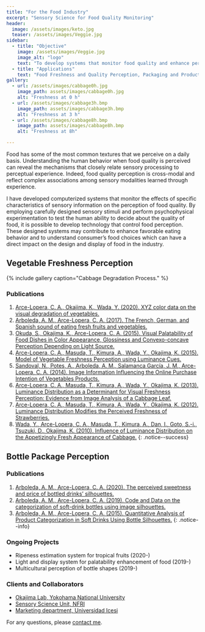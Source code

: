 ```yaml
---
title: "For the Food Industry"
excerpt: "Sensory Science for Food Quality Monitoring"
header:
  image: /assets/images/keto.jpg
  teaser: /assets/images/Veggie.jpg
sidebar:
  - title: "Objective"
    image: /assets/images/Veggie.jpg
    image_alt: "logo"
    text: "To develop systems that monitor food quality and enhance perception"
  - title: "Applications"
    text: "Food Freshness and Quality Perception, Packaging and Product Classification"
gallery:
  - url: /assets/images/cabbage0h.jpg
    image_path: assets/images/cabbage0h.jpg
    alt: "Freshness at 0 h"
  - url: /assets/images/cabbage3h.bmp
    image_path: assets/images/cabbage3h.bmp
    alt: "Freshness at 3 h"
  - url: /assets/images/cabbage8h.bmp
    image_path: assets/images/cabbage8h.bmp
    alt: "Freshness at 8h"

---
```


Food has some of the most common textures that we perceive on a daily basis. 
Understanding the human behavior when food quality is perceived can reveal the mechanisms 
that closely relate sensory processing to perceptual experience. Indeed, food quality perception 
is cross-modal and reflect complex associations among sensory modalities learned through experience. 

I have developed computerized systems that monitor the effects of specific characteristics of sensory 
information on the perception of food quality. By employing carefully designed 
sensory stimuli and perform psychophysical experimentation to test the human ability to decide about the quality of food,
 it is possible to develop technology that control food perception. These designed systems may contribute to enhance 
favorable eating behavior and to understand consumer’s food choices which can have a direct impact on the design and 
display of food in the industry. 

## Vegetable Freshness Perception

{% include gallery caption="Cabbage Degradation Process." %}

### Publications
1.	[Arce-Lopera, C. A., Okajima, K., Wada, Y. (2020). XYZ color data on the visual degradation of vegetables.](https://doi.org/10.1016/j.dib.2019.105079)
2.	[Arboleda, A. M., Arce-Lopera, C. A. (2017). The French, German, and Spanish sound of eating fresh fruits and vegetables.](https://doi.org/10.1016/j.foodres.2017.09.045)
3.	[Okuda, S., Okajima, K., Arce-Lopera, C. A. (2015). Visual Palatability of Food Dishes in Color Appearance, Glossiness and Convexo-concave Perception Depending on Light Source.](https://doi.org/10.2150/jlve.IEIJ150000561)
4.	[Arce-Lopera, C. A., Masuda, T., Kimura, A., Wada, Y., Okajima, K. (2015). Model of Vegetable Freshness Perception using Luminance Cues.](https://doi.org/10.1016/j.foodqual.2014.06.010)
5.	[Sandoval, N., Potes, A., Arboleda, A. M., Salamanca García, J. M., Arce-Lopera, C. A.  (2014). Image Information Influencing the Online Purchase Intention of Vegetables Products.](https://doi.org/10.18046/syt.v12i28.1750)
6.	[Arce-Lopera, C. A., Masuda, T., Kimura, A., Wada, Y., Okajima, K. (2013). Luminance Distribution as a Determinant for Visual Freshness Perception: Evidence from Image Analysis of a Cabbage Leaf.](https://doi.org/10.1016/j.foodqual.2012.03.005)
7.	[Arce-Lopera, C. A., Masuda, T., Kimura, A., Wada, Y., Okajima, K. (2012). Luminance Distribution Modifies the Perceived Freshness of Strawberries.](https://doi.org/10.1068/i0471)
8.	[Wada, Y., Arce-Lopera, C. A., Masuda, T., Kimura, A., Dan, I., Goto, S.-i., Tsuzuki, D., Okajima, K. (2010). Influence of Luminance Distribution on the Appetizingly Fresh Appearance of Cabbage.](https://doi.org/10.1016/j.appet.2010.01.002) 
{: .notice--success}


## Bottle Package Perception


### Publications

 1.	[Arboleda, A. M., Arce-Lopera, C. A. (2020). The perceived sweetness and price of bottled drinks’ silhouettes.](https://doi.org/10.1016/j.foodqual.2019.103867) 
 2.	[Arboleda, A. M., Arce-Lopera, C. A. (2019). Code and Data on the categorization of soft-drink bottles using image silhouettes.](https://doi.org/10.1016/j.dib.2018.12.068)
 3.	[Arboleda, A. M., Arce-Lopera, C. A. (2015). Quantitative Analysis of Product Categorization in Soft Drinks Using Bottle Silhouettes.](https://doi.org/10.1016/j.foodqual.2015.04.006) 
{: .notice--info}

### Ongoing Projects
- Ripeness estimation system for tropical fruits (2020-)
- Light and display system for palatability enhancement of food (2019-)
- Multicultural perception of bottle shapes (2019-)

### Clients and Collaborators
- [Okajima Lab, Yokohama National University](http://www.okajima-lab.ynu.ac.jp/)
- [Sensory Science Unit, NFRI](http://www.naro.affrc.go.jp/english/laboratory/nfri/organization/02food_function_division/06/index.html)
- [Marketing department, Universidad Icesi](https://www.icesi.edu.co/departamentos/departamento-de-mercadeo-y-negocios-internacionales/)

For any questions, please [contact me](https://forms.gle/63NYpG1siX6E4KGj8).